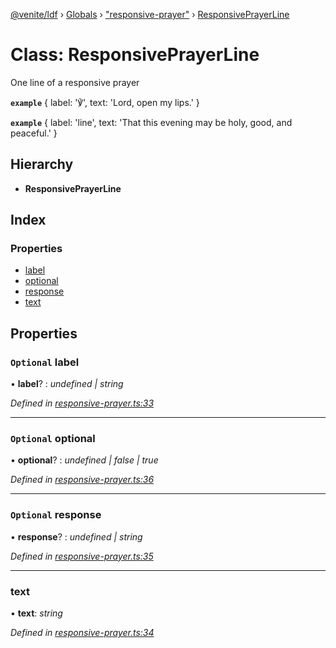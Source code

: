 [@venite/ldf](../README.md) › [Globals](../globals.md) › ["responsive-prayer"](../modules/_responsive_prayer_.md) › [ResponsivePrayerLine](_responsive_prayer_.responsiveprayerline.md)

# Class: ResponsivePrayerLine

One line of a responsive prayer

**`example`** 
{ label: '℣', text: 'Lord, open my lips.' }

**`example`** 
{ label: 'line', text: 'That this evening may be holy, good, and peaceful.' }

## Hierarchy

* **ResponsivePrayerLine**

## Index

### Properties

* [label](_responsive_prayer_.responsiveprayerline.md#optional-label)
* [optional](_responsive_prayer_.responsiveprayerline.md#optional-optional)
* [response](_responsive_prayer_.responsiveprayerline.md#optional-response)
* [text](_responsive_prayer_.responsiveprayerline.md#text)

## Properties

### `Optional` label

• **label**? : *undefined | string*

*Defined in [responsive-prayer.ts:33](https://github.com/gbj/venite/blob/589cd56/ldf/src/responsive-prayer.ts#L33)*

___

### `Optional` optional

• **optional**? : *undefined | false | true*

*Defined in [responsive-prayer.ts:36](https://github.com/gbj/venite/blob/589cd56/ldf/src/responsive-prayer.ts#L36)*

___

### `Optional` response

• **response**? : *undefined | string*

*Defined in [responsive-prayer.ts:35](https://github.com/gbj/venite/blob/589cd56/ldf/src/responsive-prayer.ts#L35)*

___

###  text

• **text**: *string*

*Defined in [responsive-prayer.ts:34](https://github.com/gbj/venite/blob/589cd56/ldf/src/responsive-prayer.ts#L34)*
